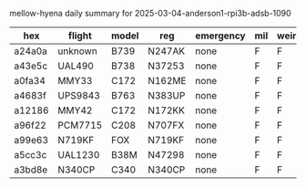 mellow-hyena daily summary for 2025-03-04-anderson1-rpi3b-adsb-1090

|hex|flight|model|reg|emergency|mil|weirdo|
|--|--|--|--|--|--|--|
|a24a0a|unknown|B739|N247AK|none|F|F|
|a43e5c|UAL490|B738|N37253|none|F|F|
|a0fa34|MMY33|C172|N162ME|none|F|F|
|a4683f|UPS9843|B763|N383UP|none|F|F|
|a12186|MMY42|C172|N172KK|none|F|F|
|a96f22|PCM7715|C208|N707FX|none|F|F|
|a99e63|N719KF|FOX|N719KF|none|F|F|
|a5cc3c|UAL1230|B38M|N47298|none|F|F|
|a3bd8e|N340CP|C340|N340CP|none|F|F|
